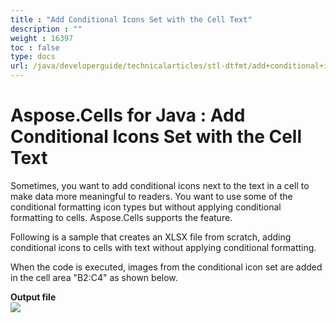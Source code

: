 ```yaml
---
title : "Add Conditional Icons Set with the Cell Text" 
description : "" 
weight : 16397 
toc : false
type: docs
url: /java/developerguide/technicalarticles/stl-dtfmt/add+conditional+icons+set+with+the+cell+text/
---
```


# Aspose.Cells for Java : Add Conditional Icons Set with the Cell Text


Sometimes, you want to add conditional icons next to the text in a cell to make data more meaningful to readers. You want to use some of the conditional formatting icon types but without applying conditional formatting to cells. Aspose.Cells supports the feature.

Following is a sample that creates an XLSX file from scratch, adding conditional icons to cells with text without applying conditional formatting.

When the code is executed, images from the conditional icon set are added in the cell area "B2:C4" as shown below.

**Output file**  
![](https://docs2.aspose.com/cells/java/attachments/5276668/5472658.png)



